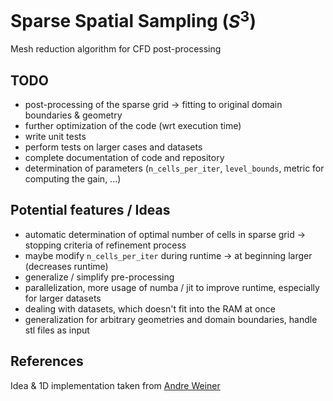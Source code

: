 # Sparse Spatial Sampling ($S^3$)
Mesh reduction algorithm for CFD post-processing

## TODO
- post-processing of the sparse grid -> fitting to original domain boundaries & geometry
- further optimization of the code (wrt execution time)
- write unit tests
- perform tests on larger cases and datasets
- complete documentation of code and repository
- determination of parameters (`n_cells_per_iter`, `level_bounds`, metric for computing the gain, ...)

## Potential features / Ideas
- automatic determination of optimal number of cells in sparse grid -> stopping criteria of refinement process
- maybe modify `n_cells_per_iter` during runtime -> at beginning larger (decreases runtime)
- generalize / simplify pre-processing
- parallelization, more usage of numba / jit to improve runtime, especially for larger datasets
- dealing with datasets, which doesn't fit into the RAM at once
- generalization for arbitrary geometries and domain boundaries, handle stl files as input

## References
Idea & 1D implementation taken from [Andre Weiner](https://github.com/AndreWeiner)
